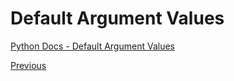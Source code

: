 # Default Argument Values

[Python Docs - Default Argument Values](https://docs.python.org/3/tutorial/controlflow.html#default-argument-values)

[Previous](Python-Functions)

